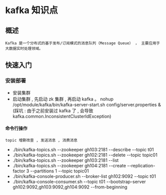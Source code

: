 # kafka 知识点 #
## 概述 ##
    Kafka 是一个分布式的基于发布/订阅模式的消息队列（Message Queue） ， 主要应用于
    大数据实时处理领域。
## 快速入门 ##
### 安装部署 ###
- 安装集群
- 启动集群 , 先启动 zk 集群 , 再启动 kafka 。 nohup  /opt/module/kafka/bin/kafka-server-start.sh config/server.properties  & (踩坑 : 由于之前安装过 kafka 了 , 会导致 kafka.common.InconsistentClusterIdException)
#### 命令行操作 ####
    topic 增删改查 , 发送消息 , 消费消息
- ./bin/kafka-topics.sh --zookeeper gh103:2181 --describe  --topic t01
- ./bin/kafka-topics.sh  --zookeeper  gh102:2181  --delete   --topic  topic01
- ./bin/kafka-topics.sh --zookeeper  gh103:2181 --list
- ./bin/kafka-topics.sh --zookeeper gh104:2181 --create --replication-factor 3 --partitions 1 --topic topic01
- ./bin/kafka-console-producer.sh  --broker-list gh102:9092 --topic t01
- ./bin/kafka-console-consumer.sh --topic t01 --bootstrap-server gh102:9092,gh103:9092,gh104:9092 --from-beginning